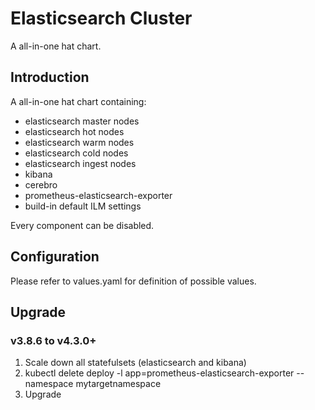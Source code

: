 # Elasticsearch Cluster

A all-in-one hat chart.

## Introduction

A all-in-one hat chart containing:

- elasticsearch master nodes
- elasticsearch hot nodes
- elasticsearch warm nodes
- elasticsearch cold nodes
- elasticsearch ingest nodes
- kibana
- cerebro
- prometheus-elasticsearch-exporter
- build-in default ILM settings

Every component can be disabled.

## Configuration

Please refer to values.yaml for definition of possible values.

## Upgrade

### v3.8.6 to v4.3.0+

1. Scale down all statefulsets (elasticsearch and kibana)
2. kubectl delete deploy -l app=prometheus-elasticsearch-exporter --namespace mytargetnamespace
3. Upgrade
